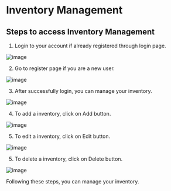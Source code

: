 # Inventory Management

## Steps to access Inventory Management

1. Login to your account if already registered through login page.

![image](https://user-images.githubusercontent.com/77373766/110677945-9928f400-818a-11eb-8711-09fdc9972380.png)

2. Go to register page if you are a new user.

![image](https://user-images.githubusercontent.com/77373766/110677990-a6de7980-818a-11eb-93dc-37eab7b3e725.png)

3. After successfully login, you can manage your inventory.
 
![image](https://user-images.githubusercontent.com/77373766/110678241-ed33d880-818a-11eb-82bd-a1828c77adac.png)

4. To add a inventory, click on Add button.

![image](https://user-images.githubusercontent.com/77373766/110678320-0472c600-818b-11eb-9234-0324ed840c66.png)

5. To edit a inventory, click on Edit button.

![image](https://user-images.githubusercontent.com/77373766/110678359-12c0e200-818b-11eb-9285-b161c06a81ee.png)

5. To delete a inventory, click on Delete button.

![image](https://user-images.githubusercontent.com/77373766/110678241-ed33d880-818a-11eb-82bd-a1828c77adac.png)

Following these steps, you can manage your inventory.
